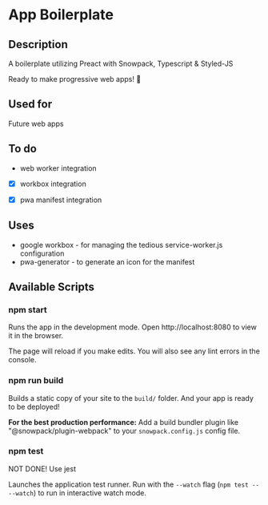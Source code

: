 # App Boilerplate

## Description
A boilerplate utilizing Preact with Snowpack, Typescript & Styled-JS

Ready to make progressive web apps! 🎉

## Used for
Future web apps

## To do
- web worker integration
- [x] workbox integration
- [x] pwa manifest integration


## Uses
- google workbox - for managing the tedious service-worker.js configuration
- pwa-generator - to generate an icon for the manifest

## Available Scripts

### npm start

Runs the app in the development mode.
Open http://localhost:8080 to view it in the browser.

The page will reload if you make edits.
You will also see any lint errors in the console.

### npm run build

Builds a static copy of your site to the `build/` folder.
And your app is ready to be deployed!

**For the best production performance:** Add a build bundler plugin like "@snowpack/plugin-webpack" to your `snowpack.config.js` config file.

### npm test
NOT DONE!
Use jest

Launches the application test runner.
Run with the `--watch` flag (`npm test -- --watch`) to run in interactive watch mode.
